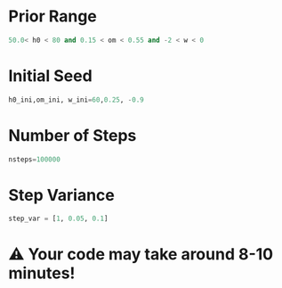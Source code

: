 # Prior Range
```python
50.0< h0 < 80 and 0.15 < om < 0.55 and -2 < w < 0
```
# Initial Seed
```python
h0_ini,om_ini, w_ini=60,0.25, -0.9
```
# Number of Steps
```python
nsteps=100000
```
# Step Variance
```python
step_var = [1, 0.05, 0.1]
```
# ⚠️ Your code may take around 8-10 minutes!
